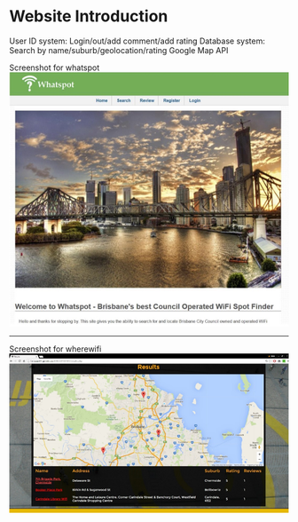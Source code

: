 # Website Introduction

User ID system: Login/out/add comment/add rating
Database system: Search by name/suburb/geolocation/rating
Google Map API

Screenshot for whatspot
![](https://github.com/ivivan/web-developing/blob/master/screenshot/whatspot.jpg)

***

Screenshot for wherewifi
![](https://github.com/ivivan/web-developing/blob/master/screenshot/wherewifi.png)